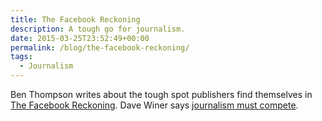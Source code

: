 ```yaml
---
title: The Facebook Reckoning
description: A tough go for journalism.
date: 2015-03-25T23:52:49+00:00
permalink: /blog/the-facebook-reckoning/
tags:
  - Journalism
---
```


Ben Thompson writes about the tough spot publishers find themselves in [The Facebook Reckoning](http://stratechery.com/2015/facebook-reckoning/). Dave Winer says [journalism must compete](http://scripting.com/2015/03/25/journalismMustCompete.html).
